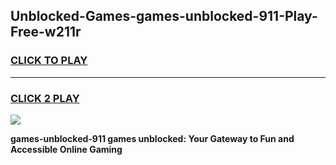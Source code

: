 
## Unblocked-Games-games-unblocked-911-Play-Free-w211r
<h3>
<a href="https://premium76.site?title=games-unblocked-911&ref=17A">CLICK TO PLAY</a></h3>
<hr>

<h3>
<a href="https://premium76.site?title=games-unblocked-911&ref=17A">CLICK 2 PLAY</a>
  
</h3>

<a href="https://premium76.site?title=games-unblocked-911&ref=17A"><img src="https://clearcache.store/games.png"></a>


**games-unblocked-911 games unblocked: Your Gateway to Fun and Accessible Online Gaming**
